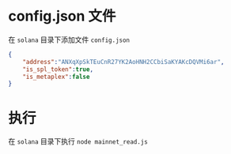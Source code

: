 # config.json 文件
在 `solana` 目录下添加文件 `config.json`
```json
{
    "address":"ANXqXpSkTEuCnR27YK2AoHNH2CCbiSaKYAKcDQVMi6ar",
    "is_spl_token":true,
    "is_metaplex":false
}
```
# 执行
在 `solana` 目录下执行 `node mainnet_read.js`